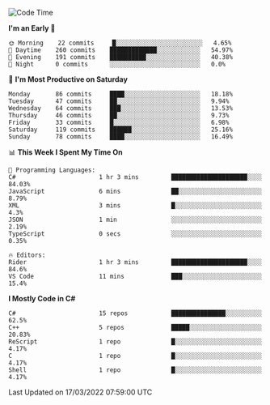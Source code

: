 <!--START_SECTION:waka-->
![Code Time](http://img.shields.io/badge/Code%20Time-759%20hrs%2038%20mins-blue)

**I'm an Early 🐤** 

```text
🌞 Morning    22 commits     █░░░░░░░░░░░░░░░░░░░░░░░░   4.65% 
🌆 Daytime    260 commits    █████████████░░░░░░░░░░░░   54.97% 
🌃 Evening    191 commits    ██████████░░░░░░░░░░░░░░░   40.38% 
🌙 Night      0 commits      ░░░░░░░░░░░░░░░░░░░░░░░░░   0.0%

```
📅 **I'm Most Productive on Saturday** 

```text
Monday       86 commits     ████░░░░░░░░░░░░░░░░░░░░░   18.18% 
Tuesday      47 commits     ██░░░░░░░░░░░░░░░░░░░░░░░   9.94% 
Wednesday    64 commits     ███░░░░░░░░░░░░░░░░░░░░░░   13.53% 
Thursday     46 commits     ██░░░░░░░░░░░░░░░░░░░░░░░   9.73% 
Friday       33 commits     █░░░░░░░░░░░░░░░░░░░░░░░░   6.98% 
Saturday     119 commits    ██████░░░░░░░░░░░░░░░░░░░   25.16% 
Sunday       78 commits     ████░░░░░░░░░░░░░░░░░░░░░   16.49%

```


📊 **This Week I Spent My Time On** 

```text
💬 Programming Languages: 
C#                       1 hr 3 mins         █████████████████████░░░░   84.03% 
JavaScript               6 mins              ██░░░░░░░░░░░░░░░░░░░░░░░   8.79% 
XML                      3 mins              █░░░░░░░░░░░░░░░░░░░░░░░░   4.3% 
JSON                     1 min               ░░░░░░░░░░░░░░░░░░░░░░░░░   2.19% 
TypeScript               0 secs              ░░░░░░░░░░░░░░░░░░░░░░░░░   0.35%

🔥 Editors: 
Rider                    1 hr 3 mins         █████████████████████░░░░   84.6% 
VS Code                  11 mins             ███░░░░░░░░░░░░░░░░░░░░░░   15.4%

```

**I Mostly Code in C#** 

```text
C#                       15 repos            ███████████████░░░░░░░░░░   62.5% 
C++                      5 repos             █████░░░░░░░░░░░░░░░░░░░░   20.83% 
ReScript                 1 repo              █░░░░░░░░░░░░░░░░░░░░░░░░   4.17% 
C                        1 repo              █░░░░░░░░░░░░░░░░░░░░░░░░   4.17% 
Shell                    1 repo              █░░░░░░░░░░░░░░░░░░░░░░░░   4.17%

```



 Last Updated on 17/03/2022 07:59:00 UTC
<!--END_SECTION:waka-->
